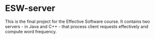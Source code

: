 # ESW-server
This is the final project for the Effective Software course.
It contains two servers - in Java and C++ - that process client requests effectively and compute word frequency.
